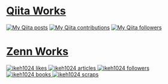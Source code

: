 # [Qiita Works](https://qiita-badge.apiapi.app/)

[![My Qiita posts](https://qiita-badge.apiapi.app/s/IKEH/posts.svg)](http://qiita.com/IKEH) [![My Qiita contributions](https://qiita-badge.apiapi.app/s/IKEH/contributions.svg)](http://qiita.com/IKEH) [![My Qiita followers](https://qiita-badge.apiapi.app/s/IKEH/followers.svg)](http://qiita.com/IKEH)

# [Zenn Works](https://zenn-badge-nikaera.vercel.app/)

<!-- Like のバッジ -->
<a href="https://zenn.dev/ikeh1024">
  <img src="https://zenn.badge.nikaera.com/s/ikeh1024/likes?style=plastic" alt="ikeh1024 likes" />
</a>

<!-- Articles のバッジ -->
<a href="https://zenn.dev/ikeh1024/articles">
  <img src="https://zenn.badge.nikaera.com/s/ikeh1024/articles?style=plastic" alt="ikeh1024 articles" />
</a>

<!-- Followers のバッジ -->
<a href="https://zenn.dev/ikeh1024/followers">
  <img src="https://zenn.badge.nikaera.com/s/ikeh1024/followers?style=plastic" alt="ikeh1024 followers" />
</a>

<!-- Books のバッジ -->
<a href="https://zenn.dev/ikeh1024/books">
  <img src="https://zenn.badge.nikaera.com/s/ikeh1024/books?style=plastic" alt="ikeh1024 books" />
</a>

<!-- Scraps のバッジ -->
<a href="https://zenn.dev/ikeh1024/scraps">
  <img src="https://zenn.badge.nikaera.com/s/ikeh1024/scraps?style=plastic" alt="ikeh1024 scraps" />
</a>
